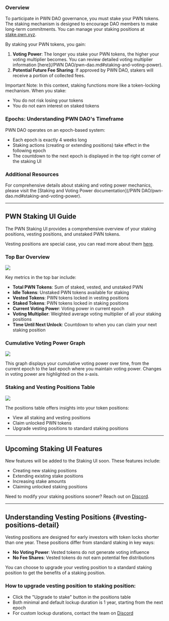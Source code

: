 ### Overview

To participate in PWN DAO governance, you must stake your PWN tokens. The staking mechanism is designed to encourage DAO members to make long-term commitments. You can manage your staking positions at [stake.pwn.xyz](https://stake.pwn.xyz).

By staking your PWN tokens, you gain:

1. **Voting Power**: The longer you stake your PWN tokens, the higher your voting multiplier becomes. You can review detailed voting multiplier information [here](/PWN DAO/pwn-dao.md#staking-and-voting-power).
2. **Potential Future Fee Sharing**: If approved by PWN DAO, stakers will receive a portion of collected fees.

Important Note: In this context, staking functions more like a token-locking mechanism. When you stake:
- You do not risk losing your tokens
- You do not earn interest on staked tokens

### Epochs: Understanding PWN DAO's Timeframe

PWN DAO operates on an epoch-based system:

- Each epoch is exactly 4 weeks long
- Staking actions (creating or extending positions) take effect in the following epoch
- The countdown to the next epoch is displayed in the top right corner of the staking UI

### Additional Resources

For comprehensive details about staking and voting power mechanics, please visit the [Staking and Voting Power documentation](/PWN DAO/pwn-dao.md#staking-and-voting-power).

---

## PWN Staking UI Guide

The PWN Staking UI provides a comprehensive overview of your staking positions, vesting positions, and unstaked PWN tokens.

Vesting positions are special case, you can read more about them [here](#vesting-positions-detail).

### Top Bar Overview

![](/img/gitbook-assets/staking-ui-top-bar-overview.png)

Key metrics in the top bar include:

- **Total PWN Tokens**: Sum of staked, vested, and unstaked PWN
- **Idle Tokens**: Unstaked PWN tokens available for staking
- **Vested Tokens**: PWN tokens locked in vesting positions
- **Staked Tokens**: PWN tokens locked in staking positions
- **Current Voting Power**: Voting power in current epoch
- **Voting Multiplier**: Weighted average voting multiplier of all your staking positions
- **Time Until Next Unlock**: Countdown to when you can claim your next staking position

### Cumulative Voting Power Graph

![](/img/gitbook-assets/staking-ui-voting-power-graph.png)

This graph displays your cumulative voting power over time, from the current epoch to the last epoch where you maintain voting power. Changes in voting power are highlighted on the x-axis.

### Staking and Vesting Positions Table

![](/img/gitbook-assets/staking-ui-positions-table.png)

The positions table offers insights into your token positions:

- View all staking and vesting positions
- Claim unlocked PWN tokens
- Upgrade vesting positions to standard staking positions

---

## Upcoming Staking UI Features

New features will be added to the Staking UI soon. These features include:

- Creating new staking positions
- Extending existing stake positions
- Increasing stake amounts
- Claiming unlocked staking positions

Need to modify your staking positions sooner? Reach out on [Discord](https://discord.pwn.xyz).

---

## Understanding Vesting Positions {#vesting-positions-detail}

Vesting positions are designed for early investors with token locks shorter than one year. These positions differ from standard staking in key ways:

- **No Voting Power**: Vested tokens do not generate voting influence
- **No Fee Shares**: Vested tokens do not earn potential fee distributions

You can choose to upgrade your vesting position to a standard staking position to get the benefits of a staking position.

### How to upgrade vesting position to staking position:
- Click the "Upgrade to stake" button in the positions table
- Both minimal and default lockup duration is 1 year, starting from the next epoch
- For custom lockup durations, contact the team on [Discord](https://discord.pwn.xyz)